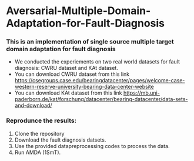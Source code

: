 # Aversarial-Multiple-Domain-Adaptation-for-Fault-Diagnosis
### This is an implementation of single source multiple target domain adaptation for fault diagnosis
- We conducted the experiements on two real world datasets for fault diagnosis: CWRU dataset and KAt dataset.
- You can download CWRU dataset from this link https://csegroups.case.edu/bearingdatacenter/pages/welcome-case-western-reserve-university-bearing-data-center-website
- You can download KAt dataset from this link https://mb.uni-paderborn.de/kat/forschung/datacenter/bearing-datacenter/data-sets-and-download/

### Reprodunce the results:
1. Clone the repository 
2. Download the fault diagnosis datsets. 
3. Use the provided datapreprocessing codes to process the data. 
4. Run AMDA (1SmT).
